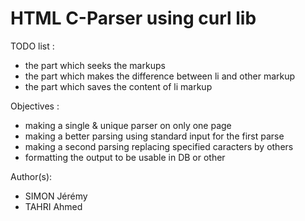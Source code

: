 HTML C-Parser using curl lib
==================

TODO list :
* the part which seeks the markups
* the part which makes the difference between li and other markup
* the part which saves the content of li markup

Objectives :
* making a single & unique parser on only one page
* making a better parsing using standard input for the first parse
* making a second parsing replacing specified caracters by others
* formatting the output to be usable in DB or other

Author(s):
* SIMON Jérémy
* TAHRI Ahmed